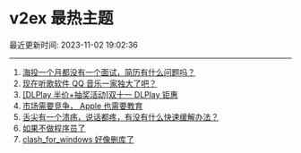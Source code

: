 # v2ex 最热主题

最近更新时间: 2023-11-02 19:02:36

--- 
1. [海投一个月都没有一个面试，简历有什么问题吗？](https://www.v2ex.com/t/987692) 
2. [现在听歌软件 QQ 音乐一家独大了吧？](https://www.v2ex.com/t/987721) 
3. [[DLPlay 半价+抽奖活动]双十一 DLPlay 钜惠](https://www.v2ex.com/t/987699) 
4. [市场需要竞争， Apple 也需要教育](https://www.v2ex.com/t/987737) 
5. [舌尖有一个溃疡，说话都疼，有没有什么快速缓解办法？](https://www.v2ex.com/t/987754) 
6. [如果不做程序员了](https://www.v2ex.com/t/987785) 
7. [clash_for_windows 好像删库了](https://www.v2ex.com/t/987884) 
